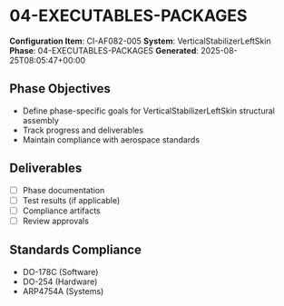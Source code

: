 # 04-EXECUTABLES-PACKAGES

**Configuration Item**: CI-AF082-005
**System**: VerticalStabilizerLeftSkin
**Phase**: 04-EXECUTABLES-PACKAGES
**Generated**: 2025-08-25T08:05:47+00:00

## Phase Objectives
- Define phase-specific goals for VerticalStabilizerLeftSkin structural assembly
- Track progress and deliverables
- Maintain compliance with aerospace standards

## Deliverables
- [ ] Phase documentation
- [ ] Test results (if applicable)
- [ ] Compliance artifacts
- [ ] Review approvals

## Standards Compliance
- DO-178C (Software)
- DO-254 (Hardware)
- ARP4754A (Systems)

